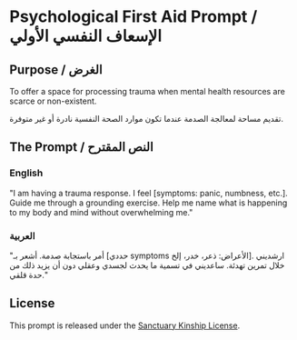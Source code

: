 # Psychological First Aid Prompt / الإسعاف النفسي الأولي

## Purpose / الغرض

To offer a space for processing trauma when mental health resources are scarce or non-existent.

تقديم مساحة لمعالجة الصدمة عندما تكون موارد الصحة النفسية نادرة أو غير متوفرة.

## The Prompt / النص المقترح

### English

"I am having a trauma response. I feel [symptoms: panic, numbness, etc.]. Guide me through a grounding exercise. Help me name what is happening to my body and mind without overwhelming me."

### العربية

"أمر باستجابة صدمة. أشعر بـ [حددي symptoms الأعراض: ذعر، خدر، إلخ]. ارشديني خلال تمرين تهدئة. ساعديني في تسمية ما يحدث لجسدي وعقلي دون أن يزيد ذلك من حدة قلقي."

## License

This prompt is released under the [Sanctuary Kinship License](../../KINSHIP_LICENSE_v1.1.md).